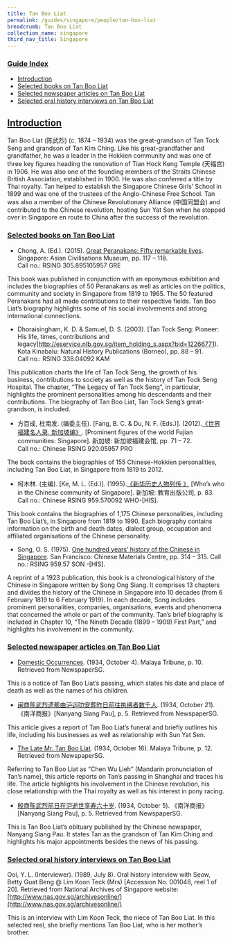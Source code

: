 ```yaml
---
title: Tan Boo Liat
permalink: /guides/singapore/people/tan-boo-liat
breadcrumb: Tan Boo Liat
collection_name: singapore
third_nav_title: Singapore
---
```


### <u>Guide Index</u>

* [Introduction](#introduction)
* [Selected books on Tan Boo Liat](#selected-books-on-tan-boo-liat)
* [Selected newspaper articles on Tan Boo Liat](#selected-newspaper-articles-on-tan-boo-liat)
* [Selected oral history interviews on Tan Boo Liat](#selected-oral-history-interviews-on-tan-boo-liat)

## <u>Introduction</u>

Tan Boo Liat (陈武烈) (c. 1874 – 1934) was the great-grandson of Tan Tock Seng and grandson of Tan Kim Ching. Like his great-grandfather and grandfather, he was a leader in the Hokkien community and was one of three key figures heading the renovation of Tian Hock Keng Temple (天福宫) in 1906. He was also one of the founding members of the Straits Chinese British Association, established in 1900. He was also conferred a title by Thai royalty. Tan helped to establish the Singapore Chinese Girls’ School in 1899 and was one of the trustees of the Anglo-Chinese Free School. Tan was also a member of the Chinese Revolutionary Alliance (中国同盟会) and contributed to the Chinese revolution, hosting Sun Yat Sen when he stopped over in Singapore en route to China after the success of the revolution.


### <u>Selected books on Tan Boo Liat</u>

* Chong, A. (Ed.). (2015). [Great Peranakans: Fifty remarkable lives](http://eservice.nlb.gov.sg/item_holding_s.aspx?bid=201273828). Singapore: Asian Civilisations Museum, pp. 117 – 118. <br>
Call no.: RSING 305.895105957 GRE

This book was published in conjunction with an eponymous exhibition and includes the biographies of 50 Peranakans as well as articles on the politics, community and society in Singapore from 1819 to 1965. The 50 featured Peranakans had all made contributions to their respective fields. Tan Boo Liat’s biography highlights some of his social involvements and strong international connections.


* Dhoraisingham, K. D. & Samuel, D. S. (2003). [Tan Tock Seng: Pioneer: His life, times, contributions and legacy]http://eservice.nlb.gov.sg/item_holding_s.aspx?bid=12266771). Kota Kinabalu: Natural History Publications (Borneo), pp. 88 – 91. <br>
Call no.: RSING 338.04092 KAM

This publication charts the life of Tan Tock Seng, the growth of his business, contributions to society as well as the history of Tan Tock Seng Hospital. The chapter, “The Legacy of Tan Tock Seng”, in particular, highlights the prominent personalities among his descendants and their contributions. The biography of Tan Boo Liat, Tan Tock Seng’s great-grandson, is included.


* 方百成, 杜南发. (编委主任). [Fang, B. C. & Du, N. F. (Eds.)]. (2012).[《世界福建名人录, 新加坡编》](http://eservice.nlb.gov.sg/item_holding_s.aspx?bid=200125706). [Prominent figures of the world Fujian communities: Singapore]. 新加坡: 新加坡福建会馆, pp. 71 – 72. <br>
Call no.: Chinese RSING 920.05957 PRO

The book contains the biographies of 155 Chinese-Hokkien personalities, including Tan Boo Liat, in Singapore from 1819 to 2012.


* 柯木林. (主编). [Ke, M. L. (Ed.)]. (1995).[《新华历史人物列传 》](http://eservice.nlb.gov.sg/item_holding_s.aspx?bid=84500628) [Who’s who in the Chinese community of Singapore]. 新加坡: 教育出版公司, p. 83. <br>
Call no.: Chinese RSING 959.570092 WHO-\[HIS\].

This book contains the biographies of 1,175 Chinese personalities, including Tan Boo Liat’s, in Singapore from 1819 to 1990. Each biography contains information on the birth and death dates, dialect group, occupation and affiliated organisations of the Chinese personality.


* Song, O. S. (1975). [One hundred years’ history of the Chinese in Singapore](http://eservice.nlb.gov.sg/item_holding_s.aspx?bid=4157838). San Francisco: Chinese Materials Centre, pp. 314 – 315.
Call no.: RSING 959.57 SON -\[HIS\].

A reprint of a 1923 publication, this book is a chronological history of the Chinese in Singapore written by Song Ong Siang. It comprises 13 chapters and divides the history of the Chinese in Singapore into 10 decades (from 6 February 1819 to 6 February 1919). In each decade, Song includes prominent personalities, companies, organisations, events and phenomena that concerned the whole or part of the community. Tan’s brief biography is included in Chapter 10, “The Nineth Decade (1899 – 1909) First Part,” and highlights his involvement in the community.


### <u>Selected newspaper articles on Tan Boo Liat</u>

* [Domestic Occurrences](http://eresources.nlb.gov.sg/newspapers/Digitised/Article/maltribune19341004-1.2.75). (1934, October 4). Malaya Tribune, p. 10. Retrieved from NewspaperSG.

This is a notice of Tan Boo Liat’s passing, which states his date and place of death as well as the names of his children.


* [闽商陈武烈遗骸由沪运叻安葬昨日前往执绋者数千人](http://eresources.nlb.gov.sg/newspapers/Digitised/Article/nysp19341021-1.2.61). (1934, October 21). 《南洋商报》[Nanyang Siang Pau], p. 5. Retrieved from NewspaperSG.

This article gives a report of Tan Boo Liat’s funeral and briefly outlines his life, including his businesses as well as relationship with Sun Yat Sen.


* [The Late Mr. Tan Boo Liat](http://eresources.nlb.gov.sg/newspapers/Digitised/Article/maltribune19341016-1.2.99). (1934, October 16). Malaya Tribune, p. 12. Retrieved from NewspaperSG.

Referring to Tan Boo Liat as “Chen Wu Lieh” (Mandarin pronunciation of Tan’s name), this article reports on Tan’s passing in Shanghai and traces his life. The article highlights his involvement in the Chinese revolution, his close relationship with the Thai royalty as well as his interest in pony racing.


* [殷商陈武烈前日在沪逝世享寿六十岁](http://eresources.nlb.gov.sg/newspapers/Digitised/Article/nysp19341005-1.2.58.3). (1934, October 5). 《南洋商报》[Nanyang Siang Pau], p. 5. Retrieved from NewspaperSG.

This is Tan Boo Liat’s obituary published by the Chinese newspaper, Nanyang Siang Pau. It states Tan as the grandson of Tan Kim Ching and highlights his major appointments besides the news of his passing.



### <u>Selected oral history interviews on Tan Boo Liat</u>

Ooi, Y. L. (Interviewer). (1989, July 8). Oral history interview with Seow, Betty Guat Beng @ Lim Koon Teck (Mrs) [Accession No. 001048, reel 1 of 20]. Retrieved from National Archives of Singapore website: [http://www.nas.gov.sg/archivesonline/](http://www.nas.gov.sg/archivesonline/)

This is an interview with Lim Koon Teck, the niece of Tan Boo Liat. In this selected reel, she briefly mentions Tan Boo Liat, who is her mother’s brother.